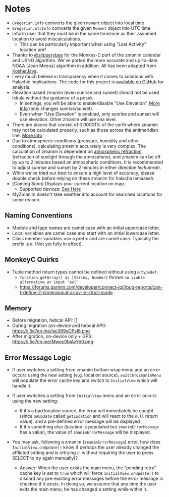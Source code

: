 # Notes

- `Gregorian.info` comverts the given `Moment` object into local time
- `Gregorian.utcInfo` comverts the given `Moment` object into UTC time
- Inform user that they must be in the same timezone as their assumed location to avoid miscalculations.
  - This can be particularly important when using "Last Activity" location pref
- Thanks to [@slipperybee](https://github.com/slipperybee) for the Monkey-C port of the zmanim calender and USNO algorithm. We've ported the more accurate and up-to-date NOAA (Jean Meeus) algorithm in addition. All has been adapted from [KosherJava](https://github.com/KosherJava/zmanim).
- I very much believe in transparency when it comes to solutions with Halachic implications. The code for this project is [available on GitHub](https://github.com/5E7EN/Garmin-ZmanIQ) for analysis.
- Elevation based zmanim (even sunrise and sunset) should not be used lekula without the guidance of a posek.
  - In settings, you will be able to enable/disable "Use Elevation". [More Info](https://kosherjava.com/zmanim/docs/api/com/kosherjava/zmanim/ZmanimCalendar.html) (only changes sunrise/sunset).
  - Even when "Use Elevation" is enabled, only sunrise and sunset will use elevation. Other zmanim will use sea level.
- There are places that consist of 0.00001% of the earth where zmanim may not be calculated properly, such as those across the antimeridian line. [More Info](https://github.com/KosherJava/zmanim/blob/d064715ebeaead29a01ec673f3885ee9bd9c78b4/src/main/java/com/kosherjava/zmanim/util/GeoLocation.java#L344)
- Due to atmospheric conditions (pressure, humidity and other conditions), calculating zmanim accurately is very complex. The calculation of zmanim is dependent on [atmospheric refraction](https://en.wikipedia.org/wiki/Atmospheric_refraction) (refraction of sunlight through the atmosphere), and zmanim can be off by up to 2 minutes based on atmospheric conditions. It is recommended to adjust sunrise and sunset by 2 minutes in either direction _lechumrah_.
- While we've tried our best to ensure a high level of accuracy, please double check before relying on these zmanim for halacha lemaaseh.
- [Coming Soon] Displays your current location on map.
  - Supported devices: [See Here](https://developer.garmin.com/connect-iq/api-docs/Toybox/WatchUi/MapView.html)
- MyZmanim doesn't take weather into account for searched locations for some reason.

## Naming Conventions

- Module and type names are camel case with an initial uppercase letter.
- Local variables are camel case and start with an initial lowercase letter.
- Class member variables use a prefix and are camel case. Typically the prefix is `m`. (Not yet fully in effect).

## MonkeyC Quirks

- Tuple method return types cannot be defined without using a `typedef`.
  - `function getArray() as [String, Number]` throws `no viable alternative at input 'as['`
  - https://forums.garmin.com/developer/connect-iq/i/bug-reports/can-t-define-2-dimensional-array-in-strict-mode

## Memory

- Before migration, hebcal API: []
- During migration (on-device and hebcal API): https://i.5e7en.me/Iso369sOPsI6.png
- After migration, on-device only + GPS: https://i.5e7en.me/Mwoc0biAyYn0.png

## Error Message Logic

- If user switches a setting from zmanim bottom wrap menu and an error occurs using the new setting (e.g. location source), `switchToZmanimMenu` will populate the error cache key and switch to `InitialView` which will handle it.
- If user switches a setting from `InitialView` menu and an error occurs using the new setting:

  - If it's a bad location source, the error will immediately be caught (since `onUpdate` called `getLocation` and will react to the `null` return value), and a pre-defined error message will be displayed
  - If it's something else (location is populated but `zmanimErrorMessage` has a value), the value of `zmanimErrorMessage` will be displayed.

- You may ask, following a zmanim (`zmanimErrorMessage`) error, how does `InitialView.onUpdate()` know if perhaps the user already changed the afflicted setting and is retrying (- without requiring the user to press SELECT to try again manually)?
  - Answer: When the user exists the main menu, the "pending retry" cache key is set to `true` which will force `InitialView.onUpdate()` to discard any pre-existing error messages before the error message is checked if it exists. In doing so, we assume that any time the user exits the main menu, he has changed a setting while within it.
